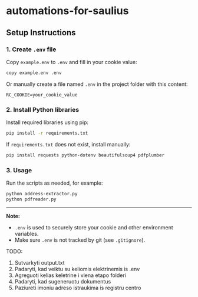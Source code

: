 # automations-for-saulius

## Setup Instructions

### 1. Create `.env` file

Copy `example.env` to `.env` and fill in your cookie value:

```sh
copy example.env .env
```
Or manually create a file named `.env` in the project folder with this content:

```
RC_COOKIE=your_cookie_value
```

### 2. Install Python libraries

Install required libraries using pip:

```sh
pip install -r requirements.txt
```

If `requirements.txt` does not exist, install manually:

```sh
pip install requests python-dotenv beautifulsoup4 pdfplumber
```

### 3. Usage

Run the scripts as needed, for example:

```sh
python address-extractor.py
python pdfreader.py
```

---

**Note:**  
- `.env` is used to securely store your cookie and other environment variables.
- Make sure `.env` is not tracked by git (see `.gitignore`).

TODO:
1. Sutvarkyti output.txt
2. Padaryti, kad veiktu su keliomis elektrinemis is .env
3. Agreguoti kelias keletrine i viena etapo folderi
4. Padaryti, kad sugeneruotu dokumentus
5. Paziureti imoniu adreso istraukima is registru centro
